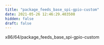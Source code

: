 ```yaml
---
title: "package_feeds_base_spi-gpio-custom"
date: 2021-05-26 12:46:29.403508
hidden: false
draft: false
---
```


x86/64/package_feeds_base_spi-gpio-custom

